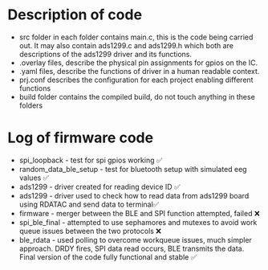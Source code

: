 # Description of code
- src folder in each folder contains main.c, this is the code being carried out. It may also contain ads1299.c and ads1299.h which both are descriptions of the ads1299 driver and its functions.
- .overlay files, describe the physical pin assignments for gpios on the IC.
- .yaml files, describe the functions of driver in a human readable context.
- prj.conf describes the configuration for each project enabling different functions
- build folder contains the compiled build, do not touch anything in these folders
# Log of firmware code 
- spi_loopback - test for spi gpios working ✅
- random_data_ble_setup - test for bluetooth setup with simulated eeg values ✅
- ads1299 - driver created for reading device ID ✅
- ads1299 - driver used to check how to read data from ads1299 board using RDATAC and send data to terminal✅
- firmware - merger between the BLE and SPI function attempted, failed ❌
- spi_ble_final - attempted to use sephamores and mutexes to avoid work queue issues between the two protocols ❌
- ble_rdata - used polling to overcome workqueue issues,  much simpler approach. DRDY fires, SPI data read occurs, BLE transmits the data. Final version of the code fully functional and stable ✅
